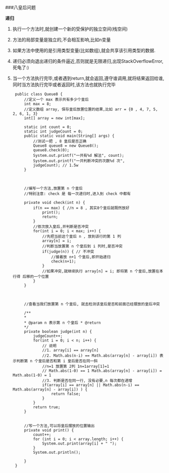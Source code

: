###八皇后问题

**递归**

1. 执行一个方法时,就创建一个新的受保护的独立空间(栈空间)2. 方法的局部变量是独立的,不会相互影响,比如n变量3. 如果方法中使用的是引用类型变量(比如数组),就会共享该引用类型的数据.4. 递归必须向退出递归的条件逼近,否则就是无限递归,出现StackOverflowError,死龟了:)5. 当一个方法执行完毕,或者遇到return,就会返回,遵守谁调用,就将结果返回给谁,同时当方法执行完毕或者返回时,该方法也就执行完毕
		public class Queue8 {			//定义一个 max 表示共有多少个皇后			int max = 8;			//定义数组 array, 保存皇后放置位置的结果,比如 arr = {0 , 4, 7, 5, 2, 6, 1, 3} 			int[] array = new int[max];
			static int count = 0;			static int judgeCount = 0;			public static void main(String[] args) {				//测试一把 , 8 皇后是否正确				Queue8 queue8 = new Queue8();				queue8.check(0);				System.out.printf("一共有%d 解法", count); 				System.out.printf("一共判断冲突的次数%d 次", 				judgeCount); // 1.5w			}
			
			//编写一个方法,放置第 n 个皇后			//特别注意: check 是 每一次递归时,进入到 check 中都有 
			private void check(int n) {				if(n == max) { //n = 8 , 其实8个皇后就既然放好 					print();					return; 				}				//依次放入皇后,并判断是否冲突 				for(int i = 0; i < max; i++) {					//先把当前这个皇后 n , 放到该行的第 1 列 					array[n] = i;					//判断当放置第 n 个皇后到 i 列时,是否冲突					if(judge(n)) { // 不冲突						//接着放 n+1 个皇后,即开始递归 						check(n+1); 					}					//如果冲突,就继续执行 array[n] = i; 即将第 n 个皇后,放置在本行得 后移的一个位置 				}			}
		
			//查看当我们放置第 n 个皇后, 就去检测该皇后是否和前面已经摆放的皇后冲突 
			/**			*			* @param n 表示第 n 个皇后 * @return			*/			private boolean judge(int n) { 				judgeCount++;				for(int i = 0; i < n; i++) { 					// 说明					//1. array[i] == array[n]					//2. Math.abs(n-i) == Math.abs(array[n] - array[i]) 表示判断第 n 个皇后是否和第 i 皇后是否在同一斜					//n=1 放置第 2列 1n=1array[1]=1					// Math.abs(1-0) == 1 Math.abs(array[n] - array[i]) = Math.abs(1-0) = 1 					//3. 判断是否在同一行, 没有必要,n 每次都在递增					if(array[i] == array[n] || Math.abs(n-i) == Math.abs(array[n] - array[i]) ) {						return false;					} 				}				return true; 			}
						//写一个方法,可以将皇后摆放的位置输出 			private void print() {				count++;				for (int i = 0; i < array.length; i++) {					System.out.print(array[i] + " "); 				}				System.out.println(); 
			}		}